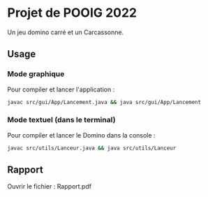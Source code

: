 # Projet de POOIG 2022

Un jeu domino carré et un Carcassonne.

## Usage
### Mode graphique
Pour compiler et lancer l'application :
```bash
javac src/gui/App/Lancement.java && java src/gui/App/Lancement
```

### Mode textuel (dans le terminal)
Pour compiler et lancer le Domino dans la console :
```bash
javac src/utils/Lanceur.java && java src/utils/Lanceur
```

## Rapport
Ouvrir le fichier : Rapport.pdf